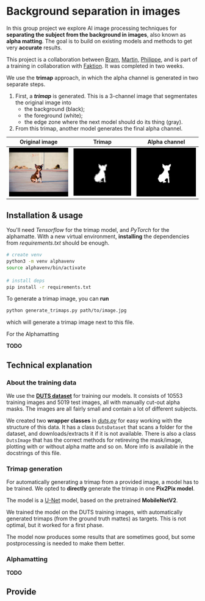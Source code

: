 # Background separation in images

In this group project we explore AI image processing techniques for **separating the subject from the background in images**, also known as **alpha matting**. The goal is to build on existing models and methods to get very **accurate** results.

This project is a collaboration between [Bram](https://github.com/), [Martin](https://github.com/), [Philippe](https://github.com/), and is part of a training in collaboration with [Faktion](https://www.faktion.be/). It was completed in two weeks.

We use the **trimap** approach, in which the alpha channel is generated in two separate steps.

1. First, a ***trimap*** is generated. This is a 3-channel image that segmentates the original image into
    * the background (black);
    * the foreground (white);
    * the edge zone where the next model should do its thing (gray).
2. From this trimap, another model generates the final alpha channel.

| Original image                        | Trimap                                     | Alpha channel |
| ------------------------------------- | ------------------------------------------ | ------------- |
| ![Original](demo_images/test_dog.jpg) | ![Trimap](demo_images/test_dog_trimap.png) |          ![Alpha](demo_images/test_dog_alpha.png)     |

## Installation & usage

You'll need _Tensorflow_ for the trimap model, and _PyTorch_ for the alphamatte. With a new virtual environment, **installing** the dependencies from _requirements.txt_ should be enough.

```sh
# create venv
python3 -m venv alphavenv
source alphavenv/bin/activate

# install deps
pip install -r requirements.txt
```

To generate a trimap image, you can **run**

```sh
python generate_trimaps.py path/to/image.jpg
```

which will generate a trimap image next to this file. 

For the Alphamatting

**TODO**

## Technical explanation

### About the training data

We use the **[DUTS dataset](http://saliencydetection.net/duts/)** for training our models. It consists of 10553 training images and 5019 test images, all with manually cut-out alpha masks. The images are all fairly small and contain a lot of different subjects.

We created two **wrapper classes** in _[duts.py](duts.py)_ for easy working with the structure of this data. It has a class `DutsDataset` that scans a folder for the dataset, and downloads/extracts it if it is not available. There is also a class `DutsImage` that has the correct methods for retireving the mask/image, plotting with or without alpha matte and so on. More info is available in the docstrings of this file.

### Trimap generation

For automatically generating a trimap from a provided image, a model has to be trained. We opted to **directly** generate the trimap in one **Pix2Pix model**.

The model is a [U-Net](https://lmb.informatik.uni-freiburg.de/people/ronneber/u-net/) model, based on the pretrained **MobileNetV2**. 

We trained the model on the DUTS training images, with automatically generated trimaps (from the ground truth mattes) as targets. This is not optimal, but it worked for a first phase.

The model now produces some results that are sometimes good, but some postprocessing is needed to make them better.

### Alphamatting

**TODO**

## Provide